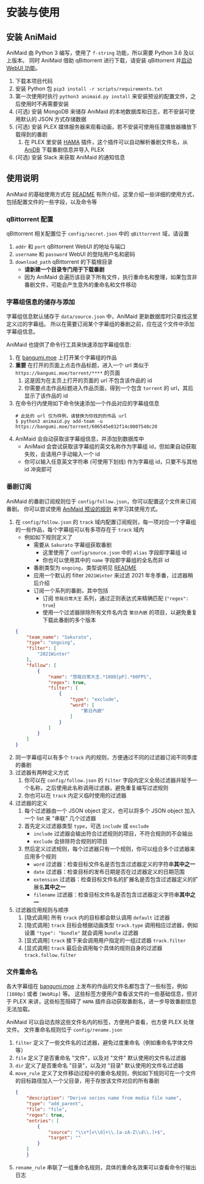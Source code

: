 # 安装与使用

## 安装 AniMaid

AniMaid 由 Python 3 编写，使用了 `f-string` 功能，所以需要 Python 3.6 及以上版本。
同时 AniMaid 借助 qBittorrent 进行下载，请安装 qBittorrent 并[启动 WebUI 功能](https://github.com/lgallard/qBittorrent-Controller/wiki/How-to-enable-the-qBittorrent-Web-UI)。

1. 下载本项目代码
2. 安装 Python 包 `pip3 install -r scripts/requirements.txt`
3. 第一次使用时执行 `python3 animaid.py install` 来安装预设的配置文件，之后使用时不再需要安装
4. (可选) 安装 MongoDB 来储存 AniMaid 的本地数据库和日志，若不安装可使用默认的 JSON 方式存储数据
5. (可选) 安装 PLEX 媒体服务器来观看动画，若不安装可使用任意播放器播放下载得到的番剧
   1. 在 PLEX 里安装 [HAMA](https://github.com/ZeroQI/Hama.bundle) 插件，这个插件可以自动解析番剧文件名，从 [AniDB](anidb.net) 下载番剧信息并导入 PLEX
6. (可选) 安装 Slack 来获取 AniMaid 的通知信息

## 使用说明

AniMaid 的基础使用方式在 [README](../README.md) 有所介绍，这里介绍一些详细的使用方式，包括配置文件的一些字段，以及命令等

### qBittorrent 配置

qBittorrent 相关配置位于 `config/secret.json` 中的 `qBittorrent` 域，请设置

1. `addr` 和 `port` qBittorrent WebUI 的地址与端口
2. `username` 和 `password` WebUI 的登陆用户名和密码
3. `download_path` qBittorrent 的下载根目录
   - **请新建一个目录专门用于下载番剧**
   - 因为 AniMaid 会遍历该目录下所有文件，执行重命名和整理，如果包含非番剧文件，可能会产生意外的重命名和文件移动


### 字幕组信息的储存与添加

字幕组信息默认储存于 `data/source.json` 中，AniMaid 更新数据库时只查找这里定义过的字幕组。
所以在需要订阅某个字幕组的番剧之前，应在这个文件中添加字幕组信息。

AniMaid 也提供了命令行工具来快速添加字幕组信息:

1. 在 [bangumi.moe](https://bangumi.moe) 上打开某个字幕组的作品
2. **重要** 在打开的页面上点击作品标题，进入一个 url 类似于 `https://bangumi.moe/torrent/****` 的页面
   1. 这是因为在主页上打开的页面的 url 不包含该作品的 id
   2. 你需要点击作品标题进入作品页面，得到一个包含 `torrent` 的 url，其后显示了该作品的 id
3. 在命令行内使用如下命令快速添加一个作品对应的字幕组信息
   ```shell
   # 此处的 url 仅为样例，请替换为你找的的作品 url
   $ python3 animaid.py add-team -u https://bangumi.moe/torrent/606545e032f14c0007540c20
   ```
4. AniMaid 会自动获取该字幕组信息，并添加到数据库中
   - AniMaid 会尝试获取该字幕组的英文名称作为字幕组 id，但如果自动获取失败，会请用户手动输入一个 id
   - 你可以输入任意英文字符串 (可使用下划线) 作为字幕组 id，只要不与其他 id 冲突即可

### 番剧订阅

AniMaid 的番剧订阅规则位于 `config/follow.json`，你可以配置这个文件来订阅番剧。
你可以尝试使用 [AniMaid 预设的规则](./example/follow.json) 来学习其使用方式。

1. 在 `config/follow.json` 的 `track` 域内配置订阅规则，每一项对应一个字幕组的一些作品，每个字幕组可以有多项存在于 `track` 域内
   - 例如如下规则定义了
      - 需要从 `Sakurato` 字幕组获取番剧
         - 这里使用了 `config/source.json` 中的 `alias` 字段即字幕组 id
         - 你也可以使用其中的 `name` 字段即字幕组的全名而非 id
      - 番剧类型为 `ongoing`，类型说明见 [README](../README.md)
      - 应用一个默认的 filter `2021Winter` 来过滤 2021 年冬季番，过滤器稍后介绍
      - 订阅一个系列的番剧，其中包括
         - 订阅 `悠哉日常大王` 系列，通过正则表达式来精确匹配 (`"regex": true`)
         - 使用一个过滤器排除所有文件名内含 `繁日內嵌` 的项目，以避免重复下载此番剧的多个版本
    ```json
    {
        "team_name": "Sakurato",
        "type": "ongoing",
        "filter": [
            "2021Winter"
        ],
        "follow": [
            {
                "name": "悠哉日常大王.*1080[pP].*60FPS",
                "regex": true,
                "filter": [
                    {
                        "type": "exclude",
                        "word": [
                            "繁日內嵌"
                        ]
                    }
                ]
            }
        ]
    }
    ```
2. 同一字幕组可以有多个 `track` 内的规则，方便通过不同的过滤器订阅不同季度的番剧
3. 过滤器有两种定义方式
   1. 你可以在 `config/follow.json` 的 `filter` 字段内定义全局过滤器并赋予一个名称，之后使用此名称调用过滤器，避免重复编写过滤规则
   2. 你也可以在 `track` 内定义临时使用的过滤器
4. 过滤器的定义
   1. 每个过滤器由一个 JSON object 定义，也可以将多个 JSON object 加入一个 list 来 "串联" 几个过滤器
   2. 首先定义过滤器类型 `type`，可选 `include` 或 `exclude`
      - `include` 过滤器会输出符合过滤规则的项目，不符合规则的不会输出
      - `exclude` 会排除符合规则的项目
   3. 然后定义过滤规则，每个过滤器只有一个规则，你可以组合多个过滤器来应用多个规则
      - `word` 过滤器：检查目标文件名是否包含过滤器定义的字符串**其中之一**
      - `date` 过滤器：检查目标的发布日期是否在过滤器定义的日期范围
      - `extension` 过滤器：检查目标文件名的扩展名是否包含过滤器定义的扩展名**其中之一**
      - `filename` 过滤器：检查目标文件名是否包含过滤器定义字符串**其中之一**
5. 过滤器应用规则与顺序
   1. [隐式调用] 所有 `track` 内的目标都会默认调用 `default` 过滤器
   2. [隐式调用] `track` 目标会根据动画类型 `track.type` 调用相应过滤器，例如设置 `"type": "bundle"` 就会调用 `bundle` 过滤器
   3. [显式调用] `track` 接下来会调用用户指定的一组过滤器 `track.filter`
   4. [显式调用] `track` 最后会调用每个具体的规则自身的过滤器 `track.follow.filter`


### 文件重命名

各大字幕组在 [bangumi.moe](https://bangumi.moe) 上发布的作品的文件名都包含了一些标签，例如 `[1080p]` 或者 `[WebRip]` 等。
这些标签方便用户查看该文件的一些基础信息，但对于 PLEX 来讲，这些标签阻碍了 `HAMA` 插件自动获取番剧名，进一步导致番剧信息无法加载。

AniMaid 可以自动去除这些文件名内的标签，方便用户查看，也方便 PLEX 处理文件。
文件重命名规则位于 `config/rename.json`

1. `filter` 定义了一些文件名的过滤器，避免过度重命名（例如重命名字体文件等）
2. `file` 定义了是否重命名 "文件"，以及对 "文件" 默认使用的文件名过滤器
3. `dir` 定义了是否重命名 "目录"，以及对 "目录" 默认使用的文件名过滤器
4. `move_rule` 定义了文件移动过程中的重命名规则，例如如下规则可在一个文件的目标路径加入一个父目录，用于存放该文件对应的所有番剧
    ```json
    {
        "description": "Derive series name from media file name",
        "type": "add_parent",
        "file": "file",
        "regex": true,
        "entries": [
            {
                "source": "\\s*[v\\d]+\\.[a-zA-Z\\d\\.]+$",
                "target": ""
            }
        ]
        }
    ```
5. `rename_rule` 串联了一组重命名规则，具体的重命名效果可以查看命令行输出日志
